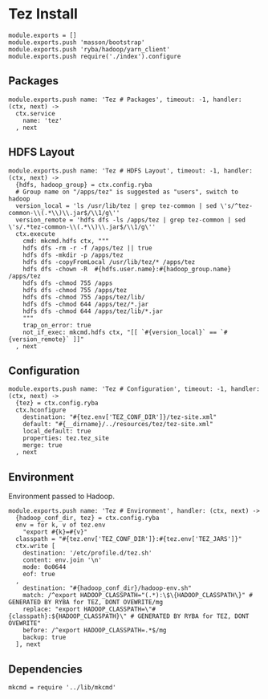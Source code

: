 
# Tez Install

    module.exports = []
    module.exports.push 'masson/bootstrap'
    module.exports.push 'ryba/hadoop/yarn_client'
    module.exports.push require('./index').configure

## Packages

    module.exports.push name: 'Tez # Packages', timeout: -1, handler: (ctx, next) ->
      ctx.service
        name: 'tez'
      , next

## HDFS Layout

    module.exports.push name: 'Tez # HDFS Layout', timeout: -1, handler: (ctx, next) ->
      {hdfs, hadoop_group} = ctx.config.ryba
      # Group name on "/apps/tez" is suggested as "users", switch to hadoop
      version_local = 'ls /usr/lib/tez | grep tez-common | sed \'s/^tez-common-\\(.*\\)\\.jar$/\\1/g\''
      version_remote = 'hdfs dfs -ls /apps/tez | grep tez-common | sed \'s/.*tez-common-\\(.*\\)\\.jar$/\\1/g\''
      ctx.execute
        cmd: mkcmd.hdfs ctx, """
        hdfs dfs -rm -r -f /apps/tez || true
        hdfs dfs -mkdir -p /apps/tez
        hdfs dfs -copyFromLocal /usr/lib/tez/* /apps/tez
        hdfs dfs -chown -R  #{hdfs.user.name}:#{hadoop_group.name} /apps/tez
        hdfs dfs -chmod 755 /apps
        hdfs dfs -chmod 755 /apps/tez
        hdfs dfs -chmod 755 /apps/tez/lib/
        hdfs dfs -chmod 644 /apps/tez/*.jar
        hdfs dfs -chmod 644 /apps/tez/lib/*.jar
        """
        trap_on_error: true
        not_if_exec: mkcmd.hdfs ctx, "[[ `#{version_local}` == `#{version_remote}` ]]"
      , next

## Configuration

    module.exports.push name: 'Tez # Configuration', timeout: -1, handler: (ctx, next) ->
      {tez} = ctx.config.ryba
      ctx.hconfigure
        destination: "#{tez.env['TEZ_CONF_DIR']}/tez-site.xml"
        default: "#{__dirname}/../resources/tez/tez-site.xml"
        local_default: true
        properties: tez.tez_site
        merge: true
      , next

## Environment

Environment passed to Hadoop.   

    module.exports.push name: 'Tez # Environment', handler: (ctx, next) ->
      {hadoop_conf_dir, tez} = ctx.config.ryba
      env = for k, v of tez.env
        "export #{k}=#{v}"
      classpath = "#{tez.env['TEZ_CONF_DIR']}:#{tez.env['TEZ_JARS']}"
      ctx.write [
        destination: '/etc/profile.d/tez.sh'
        content: env.join '\n'
        mode: 0o0644
        eof: true
      ,
        destination: "#{hadoop_conf_dir}/hadoop-env.sh"
        match: /^export HADOOP_CLASSPATH="(.*):\$\{HADOOP_CLASSPATH\}" # GENERATED BY RYBA for TEZ, DONT OVEWRITE/mg
        replace: "export HADOOP_CLASSPATH=\"#{classpath}:${HADOOP_CLASSPATH}\" # GENERATED BY RYBA for TEZ, DONT OVEWRITE"
        before: /^export HADOOP_CLASSPATH=.*$/mg
        backup: true
      ], next

## Dependencies

    mkcmd = require '../lib/mkcmd'






